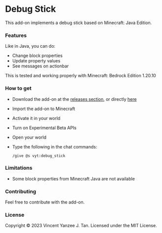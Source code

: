 # Debug Stick

This add-on implements a debug stick based on Minecraft: Java Edition.

### Features

Like in Java, you can do:

- Change block properties
- Update property values
- See messages on actionbar

This is tested and working properly with Minecraft: Bedrock Edition 1.20.10

### How to get

- Download the add-on at the [releases section][releases], or directly [here][dl]
- Import the add-on to Minecraft
- Activate it in your world
- Turn on Experimental Beta APIs
- Open your world
- Type the following in the chat commands:
    
    ```text
    /give @s vyt:debug_stick
    ```

### Limitations

- Some block properties from Minecraft Java are not available

### Contributing

Feel free to contribute with the add-on.

### License

Copyright &copy; 2023 Vincent Yanzee J. Tan. Licensed under the MIT License.

[releases]: https://github.com/vytdev/debug-stick/releases
[dl]: https://github.com/vytdev/debug-stick/releases/latest/download/debug-stick.mcpack
